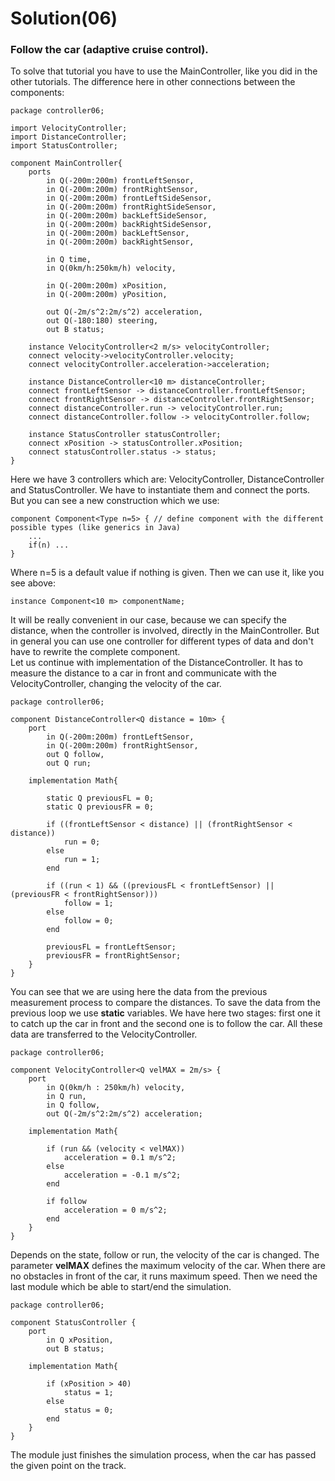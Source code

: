 # Solution(06)

### Follow the car (adaptive cruise control).

To solve that tutorial you have to use the MainController, like you did in the other tutorials. The difference here in other connections between the components:

```
package controller06;

import VelocityController;
import DistanceController;
import StatusController;

component MainController{
    ports 
        in Q(-200m:200m) frontLeftSensor,
        in Q(-200m:200m) frontRightSensor,
        in Q(-200m:200m) frontLeftSideSensor,
        in Q(-200m:200m) frontRightSideSensor,
        in Q(-200m:200m) backLeftSideSensor,
        in Q(-200m:200m) backRightSideSensor,
        in Q(-200m:200m) backLeftSensor,
        in Q(-200m:200m) backRightSensor,

        in Q time,
        in Q(0km/h:250km/h) velocity, 

        in Q(-200m:200m) xPosition,
        in Q(-200m:200m) yPosition,

        out Q(-2m/s^2:2m/s^2) acceleration, 
        out Q(-180:180) steering,
        out B status;

    instance VelocityController<2 m/s> velocityController;
    connect velocity->velocityController.velocity;
    connect velocityController.acceleration->acceleration;

    instance DistanceController<10 m> distanceController;
    connect frontLeftSensor -> distanceController.frontLeftSensor;
    connect frontRightSensor -> distanceController.frontRightSensor;
    connect distanceController.run -> velocityController.run;
    connect distanceController.follow -> velocityController.follow;

    instance StatusController statusController;
    connect xPosition -> statusController.xPosition;
    connect statusController.status -> status;
}
```
Here we have 3 controllers which are: VelocityController, DistanceController and StatusController. We have to instantiate them and connect the ports. But you can see a new construction which we use:

```
component Component<Type n=5> { // define component with the different possible types (like generics in Java)
    ...
    if(n) ...
}
```
Where n=5 is a default value if nothing is given. Then we can use it, like you see above:
```
instance Component<10 m> componentName;
```
It will be really convenient in our case, because we can specify the distance, when the controller is involved, directly in the MainController. But in general you can use one controller for different types of data and don't have to rewrite the complete component.  
Let us continue with implementation of the DistanceController. It has to measure the distance to a car in front and communicate with the VelocityController, changing the velocity of the car.

```
package controller06;

component DistanceController<Q distance = 10m> {
	port
        in Q(-200m:200m) frontLeftSensor,
        in Q(-200m:200m) frontRightSensor,
        out Q follow,
		out Q run; 

	implementation Math{
		
		static Q previousFL = 0;
		static Q previousFR = 0;

    	if ((frontLeftSensor < distance) || (frontRightSensor < distance))
    	    run = 0;
    	else
    		run = 1;
        end
        
        if ((run < 1) && ((previousFL < frontLeftSensor) || (previousFR < frontRightSensor)))
        	follow = 1;
        else
        	follow = 0;
        end
        
        previousFL = frontLeftSensor;
        previousFR = frontRightSensor;
	}
}
```
You can see that we are using here the data from the previous measurement process to compare the distances. To save the data from the previous loop we use **static** variables. We have here two stages: first one it to catch up the car in front and the second one is to follow the car. All these data are transferred to the VelocityController.

```
package controller06;

component VelocityController<Q velMAX = 2m/s> {
	port                                    
		in Q(0km/h : 250km/h) velocity,
		in Q run,
		in Q follow,
		out Q(-2m/s^2:2m/s^2) acceleration; 

	implementation Math{                    

    	if (run && (velocity < velMAX))
			acceleration = 0.1 m/s^2;
    	else
			acceleration = -0.1 m/s^2;
        end
        
        if follow
        	acceleration = 0 m/s^2;
        end
	}
}
```

Depends on the state, follow or run, the velocity of the car is changed. The parameter **velMAX** defines the maximum velocity of the car. When there are no obstacles in front of the car, it runs maximum speed. Then we need the last module which be able to start/end the simulation.

```
package controller06;

component StatusController {
	port                                    
		in Q xPosition,
		out B status;

	implementation Math{
        
        if (xPosition > 40)
            status = 1;
        else
            status = 0;
        end
	}
}
```

The module just finishes the simulation process, when the car has passed the given point on the track.